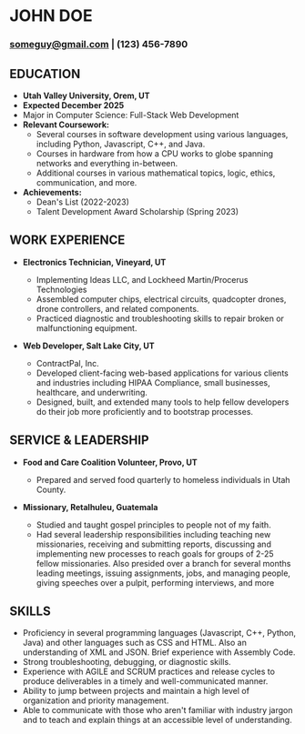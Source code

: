 # JOHN DOE
### someguy@gmail.com | (123) 456-7890

## EDUCATION

- **Utah Valley University, Orem, UT**
- **Expected December 2025**
- Major in Computer Science: Full-Stack Web Development
- **Relevant Coursework:**
    - Several courses in software development using various languages, including Python, Javascript, C++, and Java.
    - Courses in hardware from how a CPU works to globe spanning networks and everything in-between.
    - Additional courses in various mathematical topics, logic, ethics, communication, and more.
- **Achievements:**
    - Dean's List (2022-2023)
    - Talent Development Award Scholarship (Spring 2023)

## WORK EXPERIENCE

- **Electronics Technician, Vineyard, UT**
    - Implementing Ideas LLC, and Lockheed Martin/Procerus Technologies
    - Assembled computer chips, electrical circuits, quadcopter drones, drone controllers, and related components.
    - Practiced diagnostic and troubleshooting skills to repair broken or malfunctioning equipment.

- **Web Developer, Salt Lake City, UT**
    - ContractPal, Inc.
    - Developed client-facing web-based applications for various clients and industries including HIPAA Compliance, small businesses, healthcare, and underwriting.
    - Designed, built, and extended many tools to help fellow developers do their job more proficiently and to bootstrap processes.

## SERVICE & LEADERSHIP

- **Food and Care Coalition Volunteer, Provo, UT**
    - Prepared and served food quarterly to homeless individuals in Utah County.

- **Missionary, Retalhuleu, Guatemala**
    - Studied and taught gospel principles to people not of my faith.
    - Had several leadership responsibilities including teaching new missionaries, receiving and submitting reports, discussing and implementing new processes to reach goals for groups of 2-25 fellow missionaries. Also presided over a branch for several months leading meetings, issuing assignments, jobs, and managing people, giving speeches over a pulpit, performing interviews, and more

## SKILLS

- Proficiency in several programming languages (Javascript, C++, Python, Java) and other languages such as CSS and HTML. Also an understanding of XML and JSON. Brief experience with Assembly Code.
- Strong troubleshooting, debugging, or diagnostic skills.
- Experience with AGILE and SCRUM practices and release cycles to produce deliverables in a timely and well-communicated manner.
- Ability to jump between projects and maintain a high level of organization and priority management.
- Able to communicate with those who aren't familiar with industry jargon and to teach and explain things at an accessible level of understanding.